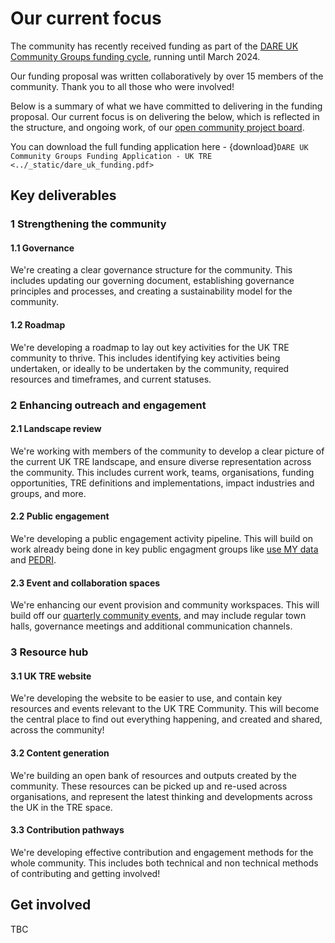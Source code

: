 # Our current focus

The community has recently received funding as part of the [DARE UK Community Groups funding cycle](https://dareuk.org.uk/dare-uk-announces-funding-and-launch-of-four-community-groups/), running until March 2024.

Our funding proposal was written collaboratively by over 15 members of the community. Thank you to all those who were involved!

Below is a summary of what we have committed to delivering in the funding proposal.
Our current focus is on delivering the below, which is reflected in the structure, and ongoing work, of our [open community project board](https://github.com/orgs/uk-tre/projects/1/views/1).

You can download the full funding application here - {download}`DARE UK Community Groups Funding Application - UK TRE <../_static/dare_uk_funding.pdf>`

## Key deliverables

### 1 Strengthening the community

#### 1.1 Governance

We're creating a clear governance structure for the community.
This includes updating our governing document, establishing governance principles and processes, and creating a sustainability model for the community.

#### 1.2 Roadmap

We're developing a roadmap to lay out key activities for the UK TRE community to thrive.
This includes identifying key activities being undertaken, or ideally to be undertaken by the community, required resources and timeframes, and current statuses.

### 2 Enhancing outreach and engagement

#### 2.1 Landscape review

We're working with members of the community to develop a clear picture of the current UK TRE landscape, and ensure diverse representation across the community.
This includes current work, teams, organisations, funding opportunities, TRE definitions and implementations, impact industries and groups, and more.

#### 2.2 Public engagement

We're developing a public engagement activity pipeline.
This will build on work already being done in key public engagment groups like [use MY data](https://www.usemydata.org/) and [PEDRI](https://www.pedri.org.uk/).

#### 2.3 Event and collaboration spaces

We're enhancing our event provision and community workspaces.
This will build off our [quarterly community events](../events/index.md), and may include regular town halls, governance meetings and additional communication channels.

### 3 Resource hub

#### 3.1 UK TRE website

We're developing the website to be easier to use, and contain key resources and events relevant to the UK TRE Community.
This will become the central place to find out everything happening, and created and shared, across the community!

#### 3.2 Content generation

We're building an open bank of resources and outputs created by the community.
These resources can be picked up and re-used across organisations, and represent the latest thinking and developments across the UK in the TRE space.

#### 3.3 Contribution pathways

We're developing effective contribution and engagement methods for the whole community.
This includes both technical and non technical methods of contributing and getting involved!

## Get involved

TBC
